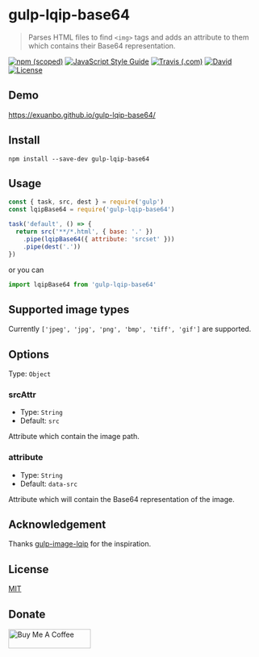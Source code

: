 # gulp-lqip-base64

> Parses HTML files to find `<img>` tags and adds an attribute to them which contains their Base64 representation.

[![npm (scoped)](https://img.shields.io/npm/v/gulp-lqip-base64.svg?style=flat-square)](https://www.npmjs.com/package/gulp-lqip-base64)
[![JavaScript Style Guide](https://img.shields.io/badge/code_style-standard-brightgreen.svg?style=flat-square)](https://standardjs.com)
[![Travis (.com)](https://img.shields.io/travis/com/exuanbo/gulp-lqip-base64/master.svg?style=flat-square)](http://travis-ci.com/exuanbo/gulp-lqip-base64)
[![David](https://img.shields.io/david/exuanbo/gulp-lqip-base64.svg?style=flat-square)](https://david-dm.org/exuanbo/gulp-lqip-base64)
[![License](https://img.shields.io/github/license/exuanbo/gulp-lqip-base64.svg?style=flat-square)](https://github.com/exuanbo/gulp-lqip-base64/blob/master/LICENSE)

## Demo

<https://exuanbo.github.io/gulp-lqip-base64/>

## Install

```shell
npm install --save-dev gulp-lqip-base64
```

## Usage

```javascript
const { task, src, dest } = require('gulp')
const lqipBase64 = require('gulp-lqip-base64')

task('default', () => {
  return src('**/*.html', { base: '.' })
    .pipe(lqipBase64({ attribute: 'srcset' }))
    .pipe(dest('.'))
})
```

or you can

```javascript
import lqipBase64 from 'gulp-lqip-base64'
```

## Supported image types

Currently `['jpeg', 'jpg', 'png', 'bmp', 'tiff', 'gif']` are supported.

## Options

Type: `Object`

### srcAttr

- Type: `String`
- Default: `src`

Attribute which contain the image path.

### attribute

- Type: `String`
- Default: `data-src`

Attribute which will contain the Base64 representation of the image.

## Acknowledgement

Thanks [gulp-image-lqip](https://github.com/Johann-S/gulp-image-lqip) for the inspiration.

## License

[MIT](https://github.com/exuanbo/gulp-lqip-base64/blob/master/LICENSE)

## Donate

<a href="https://www.buymeacoffee.com/exuanbo" target="_blank"><img src="https://cdn.buymeacoffee.com/buttons/lato-orange.png" alt="Buy Me A Coffee" height="38.25px" width="162.75px"></a>
